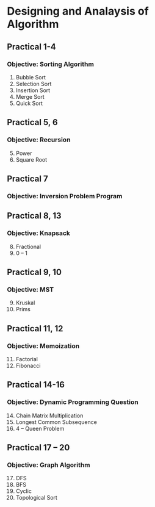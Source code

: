 # Designing and Analaysis of Algorithm

## Practical 1-4

### Objective: Sorting Algorithm
1. Bubble Sort
2. Selection Sort
3. Insertion Sort
4. Merge Sort
5. Quick Sort


## Practical 5, 6

### Objective: Recursion
5. Power
6. Square Root


## Practical 7

### Objective: Inversion Problem Program


## Practical 8, 13

### Objective: Knapsack
8. Fractional
13. 0 – 1


## Practical 9, 10

### Objective: MST
9. Kruskal
10. Prims


## Practical 11, 12

### Objective: Memoization
11. Factorial
12. Fibonacci


## Practical 14-16

### Objective: Dynamic Programming Question
14. Chain Matrix Multiplication
15. Longest Common Subsequence
16. 4 – Queen Problem


## Practical 17 – 20

### Objective: Graph Algorithm
17. DFS
18. BFS
19. Cyclic
20. Topological Sort